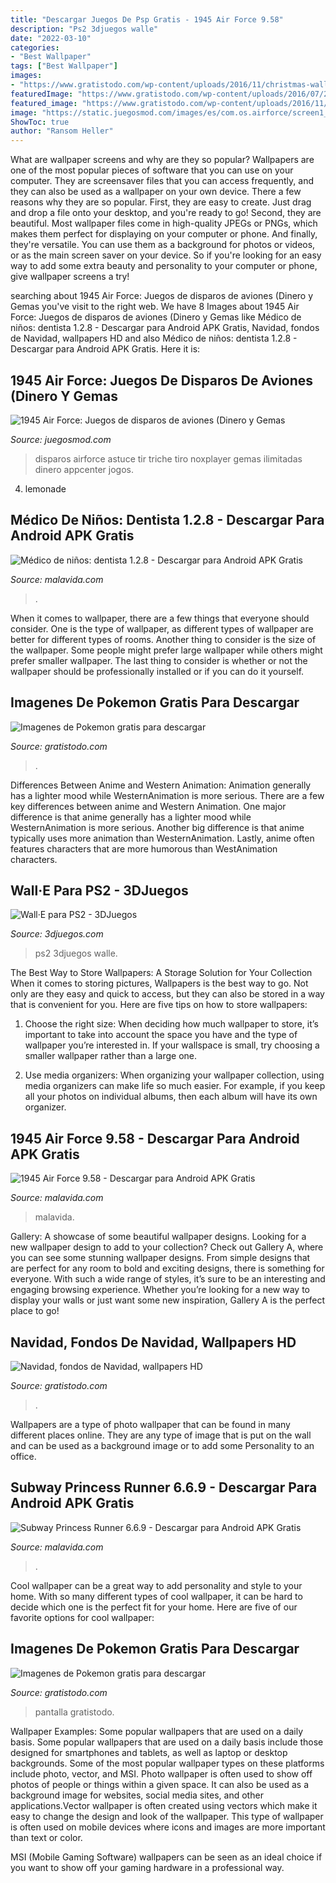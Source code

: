 ```yaml
---
title: "Descargar Juegos De Psp Gratis - 1945 Air Force 9.58"
description: "Ps2 3djuegos walle"
date: "2022-03-10"
categories:
- "Best Wallpaper"
tags: ["Best Wallpaper"]
images:
- "https://www.gratistodo.com/wp-content/uploads/2016/11/christmas-wallpapers-hd-2-800x500.jpg"
featuredImage: "https://www.gratistodo.com/wp-content/uploads/2016/07/23.jpg"
featured_image: "https://www.gratistodo.com/wp-content/uploads/2016/11/christmas-wallpapers-hd-2-800x500.jpg"
image: "https://static.juegosmod.com/images/es/com.os.airforce/screen1_lg.png"
ShowToc: true
author: "Ransom Heller"
---
```



What are wallpaper screens and why are they so popular?
Wallpapers are one of the most popular pieces of software that you can use on your computer. They are screensaver files that you can access frequently, and they can also be used as a wallpaper on your own device. There a few reasons why they are so popular. First, they are easy to create. Just drag and drop a file onto your desktop, and you're ready to go! Second, they are beautiful. Most wallpaper files come in high-quality JPEGs or PNGs, which makes them perfect for displaying on your computer or phone. And finally, they're versatile. You can use them as a background for photos or videos, or as the main screen saver on your device. So if you're looking for an easy way to add some extra beauty and personality to your computer or phone, give wallpaper screens a try!

	

		
searching about 1945 Air Force: Juegos de disparos de aviones (Dinero y Gemas you've visit to the right web. We have 8 Images about 1945 Air Force: Juegos de disparos de aviones (Dinero y Gemas like Médico de niños: dentista 1.2.8 - Descargar para Android APK Gratis, Navidad, fondos de Navidad, wallpapers HD and also Médico de niños: dentista 1.2.8 - Descargar para Android APK Gratis. Here it is:
		
    
## 1945 Air Force: Juegos De Disparos De Aviones (Dinero Y Gemas

<img loading=lazy src="https://static.juegosmod.com/images/es/com.os.airforce/screen1_lg.png" onerror="this.onerror=null;this.src='https://tse4.mm.bing.net/th?id=OIP.Y-m4GVAj8wmEiSr91rTOrwHaNK&amp;pid=15.1';" alt="1945 Air Force: Juegos de disparos de aviones (Dinero y Gemas">

_Source: juegosmod.com_

>disparos airforce astuce tir triche tiro noxplayer gemas ilimitadas dinero appcenter jogos. 

	

4. lemonade 

    
## Médico De Niños: Dentista 1.2.8 - Descargar Para Android APK Gratis

<img loading=lazy src="https://imag.malavida.com/mvimgbig/download-fs/medico-de-ninos-dentista-25683-6.jpg" onerror="this.onerror=null;this.src='https://tse2.mm.bing.net/th?id=OIP.wvAc_kBX7cSvT_E9uS9_CQHaN3&amp;pid=15.1';" alt="Médico de niños: dentista 1.2.8 - Descargar para Android APK Gratis">

_Source: malavida.com_

>. 

	

When it comes to wallpaper, there are a few things that everyone should consider. One is the type of wallpaper, as different types of wallpaper are better for different types of rooms. Another thing to consider is the size of the wallpaper. Some people might prefer large wallpaper while others might prefer smaller wallpaper. The last thing to consider is whether or not the wallpaper should be professionally installed or if you can do it yourself.

    
## Imagenes De Pokemon Gratis Para Descargar

<img loading=lazy src="https://www.gratistodo.com/wp-content/uploads/2016/07/15-1.jpg" onerror="this.onerror=null;this.src='https://tse4.mm.bing.net/th?id=OIP.0uAMUWvTXswnKFOefubYXQHaFj&amp;pid=15.1';" alt="Imagenes de Pokemon gratis para descargar">

_Source: gratistodo.com_

>. 

	

Differences Between Anime and Western Animation: Animation generally has a lighter mood while WesternAnimation is more serious.
There are a few key differences between anime and Western Animation. One major difference is that anime generally has a lighter mood while WesternAnimation is more serious. Another big difference is that anime typically uses more animation than WesternAnimation. Lastly, anime often features characters that are more humorous than WestAnimation characters.

    
## Wall·E Para PS2 - 3DJuegos

<img loading=lazy src="http://i11d.3djuegos.com/juegos/2677/walle/fotos/ficha/walle-1688351.jpg" onerror="this.onerror=null;this.src='https://tse4.mm.bing.net/th?id=OIP.oOIvf3jnu3Jh9CmGJ-mV_AHaKe&amp;pid=15.1';" alt="Wall·E para PS2 - 3DJuegos">

_Source: 3djuegos.com_

>ps2 3djuegos walle. 

	

The Best Way to Store Wallpapers: A Storage Solution for Your Collection
When it comes to storing pictures, Wallpapers is the best way to go. Not only are they easy and quick to access, but they can also be stored in a way that is convenient for you. Here are five tips on how to store wallpapers:
1) Choose the right size: When deciding how much wallpaper to store, it’s important to take into account the space you have and the type of wallpaper you’re interested in. If your wallspace is small, try choosing a smaller wallpaper rather than a large one.

2) Use media organizers: When organizing your wallpaper collection, using media organizers can make life so much easier. For example, if you keep all your photos on individual albums, then each album will have its own organizer.

    
## 1945 Air Force 9.58 - Descargar Para Android APK Gratis

<img loading=lazy src="https://imag.malavida.com/mvimgbig/download-fs/1945-25419-2.jpg" onerror="this.onerror=null;this.src='https://tse2.mm.bing.net/th?id=OIP.0rZ1EEUvAR5SU5icAv5gVgHaPo&amp;pid=15.1';" alt="1945 Air Force 9.58 - Descargar para Android APK Gratis">

_Source: malavida.com_

>malavida. 

	

Gallery: A showcase of some beautiful wallpaper designs.
Looking for a new wallpaper design to add to your collection? Check out Gallery A, where you can see some stunning wallpaper designs. From simple designs that are perfect for any room to bold and exciting designs, there is something for everyone. With such a wide range of styles, it’s sure to be an interesting and engaging browsing experience. Whether you’re looking for a new way to display your walls or just want some new inspiration, Gallery A is the perfect place to go!





	
	
    
## Navidad, Fondos De Navidad, Wallpapers HD

<img loading=lazy src="https://www.gratistodo.com/wp-content/uploads/2016/11/christmas-wallpapers-hd-2-800x500.jpg" onerror="this.onerror=null;this.src='https://tse1.mm.bing.net/th?id=OIP.wU9fz_jSb_cXQX75284KNQHaEo&amp;pid=15.1';" alt="Navidad, fondos de Navidad, wallpapers HD">

_Source: gratistodo.com_

>. 

	



Wallpapers are a type of photo wallpaper that can be found in many different places online. They are any type of image that is put on the wall and can be used as a background image or to add some Personality to an office.

    
## Subway Princess Runner 6.6.9 - Descargar Para Android APK Gratis

<img loading=lazy src="https://imag.malavida.com/mvimgbig/download-fs/subway-princess-runner-22286-4.jpg" onerror="this.onerror=null;this.src='https://tse3.mm.bing.net/th?id=OIP.EoH2W1bpj_nSU5l0drorZAAAAA&amp;pid=15.1';" alt="Subway Princess Runner 6.6.9 - Descargar para Android APK Gratis">

_Source: malavida.com_

>. 

	

Cool wallpaper can be a great way to add personality and style to your home. With so many different types of cool wallpaper, it can be hard to decide which one is the perfect fit for your home. Here are five of our favorite options for cool wallpaper: 

    
## Imagenes De Pokemon Gratis Para Descargar

<img loading=lazy src="https://www.gratistodo.com/wp-content/uploads/2016/07/23.jpg" onerror="this.onerror=null;this.src='https://tse1.mm.bing.net/th?id=OIP.f-0-F8gByFu-dcR1-h2gbAHaFj&amp;pid=15.1';" alt="Imagenes de Pokemon gratis para descargar">

_Source: gratistodo.com_

>pantalla gratistodo. 

	

Wallpaper Examples: Some popular wallpapers that are used on a daily basis.
Some popular wallpapers that are used on a daily basis include those designed for smartphones and tablets, as well as laptop or desktop backgrounds. Some of the most popular wallpaper types on these platforms include photo, vector, and MSI. 
Photo wallpaper is often used to show off photos of people or things within a given space. It can also be used as a background image for websites, social media sites, and other applications.Vector wallpaper is often created using vectors which make it easy to change the design and look of the wallpaper. This type of wallpaper is often used on mobile devices where icons and images are more important than text or color. 

MSI (Mobile Gaming Software) wallpapers can be seen as an ideal choice if you want to show off your gaming hardware in a professional way.

